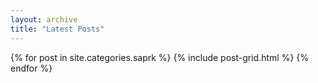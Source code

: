 ```yaml
---
layout: archive
title: "Latest Posts"
---
```


<div class="tiles">
{% for post in site.categories.saprk %}
	{% include post-grid.html %}
{% endfor %}
</div><!-- /.tiles -->
